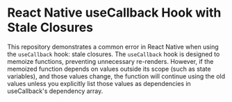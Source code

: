 # React Native useCallback Hook with Stale Closures

This repository demonstrates a common error in React Native when using the `useCallback` hook: stale closures. The `useCallback` hook is designed to memoize functions, preventing unnecessary re-renders. However, if the memoized function depends on values outside its scope (such as state variables), and those values change, the function will continue using the old values unless you explicitly list those values as dependencies in useCallback's dependency array.